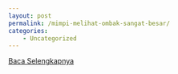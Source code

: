 ```yaml
---
layout: post
permalink: /mimpi-melihat-ombak-sangat-besar/
categories:
    - Uncategorized
---
```


[Baca Selengkapnya](/07)
